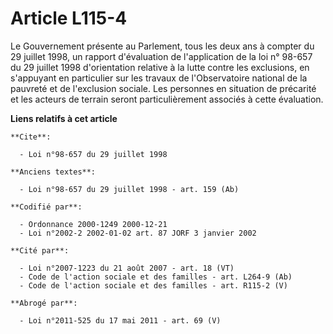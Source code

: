 # Article L115-4

Le Gouvernement présente au Parlement, tous les deux ans à compter du 29 juillet 1998, un rapport d'évaluation de
l'application de la loi n° 98-657 du 29 juillet 1998 d'orientation relative à la lutte contre les exclusions, en s'appuyant
en particulier sur les travaux de l'Observatoire national de la pauvreté et de l'exclusion sociale. Les personnes en
situation de précarité et les acteurs de terrain seront particulièrement associés à cette évaluation.

**Liens relatifs à cet article**

	**Cite**:

	  - Loi n°98-657 du 29 juillet 1998

	**Anciens textes**:

	  - Loi n°98-657 du 29 juillet 1998 - art. 159 (Ab)

	**Codifié par**:

	  - Ordonnance 2000-1249 2000-12-21
	  - Loi n°2002-2 2002-01-02 art. 87 JORF 3 janvier 2002

	**Cité par**:

	  - Loi n°2007-1223 du 21 août 2007 - art. 18 (VT)
	  - Code de l'action sociale et des familles - art. L264-9 (Ab)
	  - Code de l'action sociale et des familles - art. R115-2 (V)

	**Abrogé par**:

	  - Loi n°2011-525 du 17 mai 2011 - art. 69 (V)
